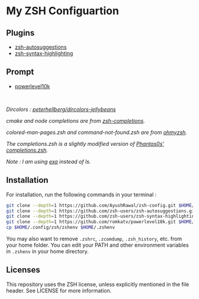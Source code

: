 # My ZSH Configuartion

## Plugins
- [zsh-autosuggestions]( https://github.com/zsh-users/zsh-autosuggestions )
- [zsh-syntax-highlighting]( https://github.com/zsh-users/zsh-syntax-highlighting ) 

## Prompt
- [powerlevel10k]( https://github.com/romkatv/powerlevel10k )

<br>

*Dircolors : [peterhellberg/dircolors-jellybeans]( https://github.com/peterhellberg/dircolors-jellybeans )*

*cmake and node completions are from [zsh-completions]( https://github.com/zsh-users/zsh-completions ).*

*colored-man-pages.zsh and command-not-found.zsh are from [ohmyzsh]( https://github.com/ohmyzsh/ohmyzsh ).*

*The completions.zsh is a slightly modified version of [Phantas0s'](https://github.com/Phantas0s) [completions.zsh]( https://github.com/Phantas0s/.dotfiles/blob/master/zsh/completion.zsh ).*

*Note : I am using [exa](https://github.com/ogham/exa) instead of ls.*

## Installation

For installation, run the following commands in your terminal :

```bash
git clone --depth=1 https://github.com/AyushRawal/zsh-config.git $HOME/.config/zsh
git clone --depth=1 https://github.com/zsh-users/zsh-autosuggestions.git $HOME/.config/zsh/zsh-autosuggestions
git clone --depth=1 https://github.com/zsh-users/zsh-syntax-highlighting.git $HOME/.config/zsh/zsh-syntax-highlighting
git clone --depth=1 https://github.com/romkatv/powerlevel10k.git $HOME/.config/zsh/powerlevel10k
cp $HOME/.config/zsh/zshenv $HOME/.zshenv

```

You may also want to remove `.zshrc`, `.zcomdump`, `.zsh_history`, etc. from your home folder.
You can edit your PATH and other environment variables in `.zshenv` in your home directory.

## Licenses

This repository uses the ZSH license, unless explicitly mentioned in the file header. See LICENSE for more information.
